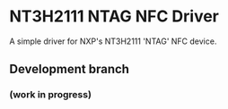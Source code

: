 # NT3H2111 NTAG NFC Driver
A simple driver for NXP's NT3H2111 'NTAG' NFC device.

## Development branch
### (work in progress)

